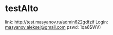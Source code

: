 # testAlto

link: http://test.masyanov.ru/admin622gdfzif
Login: masyanov.aleksei@gmail.com
pswd: 1qa6$WV)
